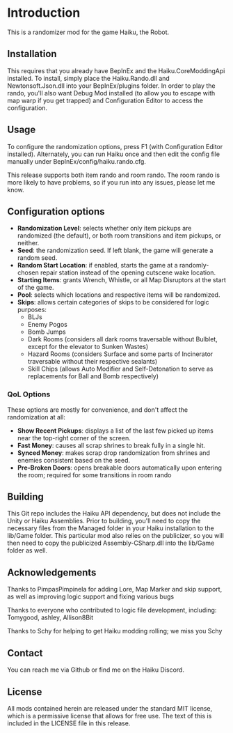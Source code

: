 # Introduction
This is a randomizer mod for the game Haiku, the Robot.

## Installation
This requires that you already have BepInEx and the Haiku.CoreModdingApi installed.  To install, simply place the Haiku.Rando.dll and Newtonsoft.Json.dll into your BepInEx/plugins folder.  In order to play the rando, you'll also want Debug Mod installed (to allow you to escape with map warp if you get trapped) and Configuration Editor to access the configuration.

## Usage
To configure the randomization options, press F1 (with Configuration Editor installed).  Alternately, you can run Haiku once and then edit the config file manually under BepInEx/config/haiku.rando.cfg.

This release supports both item rando and room rando.  The room rando is more likely to have problems, so if you run into any issues, please let me know.

## Configuration options

- **Randomization Level**: selects whether only item pickups are randomized (the default), or both room transitions and item
  pickups, or neither.
- **Seed**: the randomization seed. If left blank, the game will generate a random seed.
- **Random Start Location**: if enabled, starts the game at a randomly-chosen repair station instead of the opening cutscene wake location.
- **Starting Items**: grants Wrench, Whistle, or all Map Disruptors at the start of the game.
- **Pool**: selects which locations and respective items will be randomized.
- **Skips**: allows certain categories of skips to be considered for logic purposes:
    - BLJs
    - Enemy Pogos
    - Bomb Jumps
    - Dark Rooms (considers all dark rooms traversable without Bulblet, except for the elevator to Sunken Wastes)
    - Hazard Rooms (considers Surface and some parts of Incinerator traversable without their respective sealants)
    - Skill Chips (allows Auto Modifier and Self-Detonation to serve as replacements for Ball and Bomb respectively)

### QoL Options

These options are mostly for convenience, and don't affect the randomization at all:

- **Show Recent Pickups**: displays a list of the last few picked up items near
  the top-right corner of the screen.
- **Fast Money**: causes all scrap shrines to break fully in a single hit.
- **Synced Money**: makes scrap drop randomization from shrines and enemies
  consistent based on the seed.
- **Pre-Broken Doors**: opens breakable doors automatically upon entering the
  room; required for some transitions in room rando

## Building
This Git repo includes the Haiku API dependency, but does not include the Unity or Haiku Assemblies.  Prior to building, you'll need to copy the necessary files from the Managed folder in your Haiku installation to the lib/Game folder.  This particular mod also relies on the publicizer, so you will then need to copy the publicized Assembly-CSharp.dll into the lib/Game folder as well.

## Acknowledgements
Thanks to PimpasPimpinela for adding Lore, Map Marker and skip support, as well as improving logic support and fixing various bugs

Thanks to everyone who contributed to logic file development, including: Tomygood, ashley, Allison8Bit

Thanks to Schy for helping to get Haiku modding rolling; we miss you Schy

## Contact
You can reach me via Github or find me on the Haiku Discord.

## License
All mods contained herein are released under the standard MIT license, which is a permissive license that allows for free use.  The text of this is included in the LICENSE file in this release.
